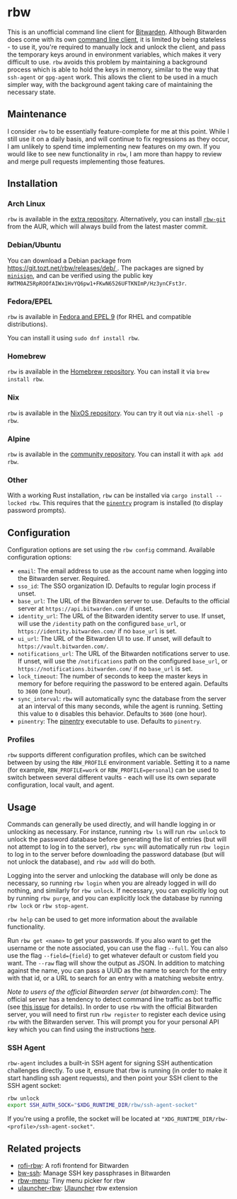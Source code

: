 # rbw

This is an unofficial command line client for
[Bitwarden](https://bitwarden.com/). Although Bitwarden does come with its own
[command line client](https://help.bitwarden.com/article/cli/), it is
limited by being stateless - to use it, you're required to manually lock and
unlock the client, and pass the temporary keys around in environment variables,
which makes it very difficult to use. `rbw` avoids this problem by
maintaining a background process which is able to hold the keys in memory,
similar to the way that `ssh-agent` or `gpg-agent` work. This allows the client
to be used in a much simpler way, with the background agent taking care of
maintaining the necessary state.

## Maintenance

I consider `rbw` to be essentially feature-complete for me at this point. While
I still use it on a daily basis, and will continue to fix regressions as they
occur, I am unlikely to spend time implementing new features on my own. If you
would like to see new functionality in `rbw`, I am more than happy to review
and merge pull requests implementing those features.

## Installation

### Arch Linux

`rbw` is available in the [extra
repository](https://archlinux.org/packages/extra/x86_64/rbw/).
Alternatively, you can install
[`rbw-git`](https://aur.archlinux.org/packages/rbw-git/) from the AUR, which
will always build from the latest master commit.

### Debian/Ubuntu

You can download a Debian package from
[https://git.tozt.net/rbw/releases/deb/
](https://git.tozt.net/rbw/releases/deb/). The packages are signed by
[`minisign`](https://github.com/jedisct1/minisign), and can be verified using
the public key `RWTM0AZ5RpROOfAIWx1HvYQ6pw1+FKwN6526UFTKNImP/Hz3ynCFst3r`.

### Fedora/EPEL

`rbw` is available in [Fedora and EPEL 9](https://bodhi.fedoraproject.org/updates/?packages=rust-rbw)
(for RHEL and compatible distributions).

You can install it using `sudo dnf install rbw`.

### Homebrew

`rbw` is available in the [Homebrew repository](https://formulae.brew.sh/formula/rbw). You can install it via `brew install rbw`.

### Nix

`rbw` is available in the
[NixOS repository](https://search.nixos.org/packages?show=rbw). You can try
it out via `nix-shell -p rbw`.

### Alpine

`rbw` is available in the [community repository](https://pkgs.alpinelinux.org/packages?name=rbw). You can install it with `apk add rbw`.

### Other

With a working Rust installation, `rbw` can be installed via `cargo install
--locked rbw`. This requires that the
[`pinentry`](https://www.gnupg.org/related_software/pinentry/index.en.html)
program is installed (to display password prompts).

## Configuration

Configuration options are set using the `rbw config` command. Available
configuration options:

* `email`: The email address to use as the account name when logging into the
  Bitwarden server. Required.
* `sso_id`: The SSO organization ID. Defaults to regular login process if unset.
* `base_url`: The URL of the Bitwarden server to use. Defaults to the official
  server at `https://api.bitwarden.com/` if unset.
* `identity_url`: The URL of the Bitwarden identity server to use. If unset,
  will use the `/identity` path on the configured `base_url`, or
  `https://identity.bitwarden.com/` if no `base_url` is set.
* `ui_url`: The URL of the Bitwarden UI to use. If unset,
  will default to `https://vault.bitwarden.com/`.
* `notifications_url`: The URL of the Bitwarden notifications server to use.
  If unset, will use the `/notifications` path on the configured `base_url`,
  or `https://notifications.bitwarden.com/` if no `base_url` is set.
* `lock_timeout`: The number of seconds to keep the master keys in memory for
  before requiring the password to be entered again. Defaults to `3600` (one
  hour).
* `sync_interval`: `rbw` will automatically sync the database from the server
  at an interval of this many seconds, while the agent is running. Setting
  this value to `0` disables this behavior. Defaults to `3600` (one hour).
* `pinentry`: The
  [pinentry](https://www.gnupg.org/related_software/pinentry/index.html)
  executable to use. Defaults to `pinentry`.

### Profiles

`rbw` supports different configuration profiles, which can be switched
between by using the `RBW_PROFILE` environment variable. Setting it to a name
(for example, `RBW_PROFILE=work` or `RBW_PROFILE=personal`) can be used to
switch between several different vaults - each will use its own separate
configuration, local vault, and agent.

## Usage

Commands can generally be used directly, and will handle logging in or
unlocking as necessary. For instance, running `rbw ls` will run `rbw unlock` to
unlock the password database before generating the list of entries (but will
not attempt to log in to the server), `rbw sync` will automatically run `rbw
login` to log in to the server before downloading the password database (but
will not unlock the database), and `rbw add` will do both.

Logging into the server and unlocking the database will only be done as
necessary, so running `rbw login` when you are already logged in will do
nothing, and similarly for `rbw unlock`. If necessary, you can explicitly log
out by running `rbw purge`, and you can explicitly lock the database by running
`rbw lock` or `rbw stop-agent`.

`rbw help` can be used to get more information about the available
functionality.

Run `rbw get <name>` to get your passwords. If you also want to get the username
or the note associated, you can use the flag `--full`. You can also use the flag
`--field={field}` to get whatever default or custom field you want. The `--raw`
flag will show the output as JSON. In addition to matching against the name,
you can pass a UUID as the name to search for the entry with that id, or a
URL to search for an entry with a matching website entry.

*Note to users of the official Bitwarden server (at bitwarden.com)*: The
official server has a tendency to detect command line traffic as bot traffic
(see [this issue](https://github.com/bitwarden/cli/issues/383) for details). In
order to use `rbw` with the official Bitwarden server, you will need to first
run `rbw register` to register each device using `rbw` with the Bitwarden
server. This will prompt you for your personal API key which you can find using
the instructions [here](https://bitwarden.com/help/article/personal-api-key/).

### SSH Agent

`rbw-agent` includes a built-in SSH agent for signing SSH authentication
challenges directly. To use it, ensure that rbw is running (in order to make
it start handling ssh agent requests), and then point your SSH client to the
SSH agent socket:

```sh
rbw unlock
export SSH_AUTH_SOCK="$XDG_RUNTIME_DIR/rbw/ssh-agent-socket"
```

If you're using a profile, the socket will be located at
`"XDG_RUNTIME_DIR/rbw-<profile>/ssh-agent-socket"`.

## Related projects

* [rofi-rbw](https://github.com/fdw/rofi-rbw): A rofi frontend for Bitwarden
* [bw-ssh](https://framagit.org/Glandos/bw-ssh/): Manage SSH key passphrases in Bitwarden
* [rbw-menu](https://github.com/rbuchberger/rbw-menu): Tiny menu picker for rbw
* [ulauncher-rbw](https://0xacab.org/varac-projects/ulauncher-rbw): [Ulauncher](https://ulauncher.io/) rbw extension
